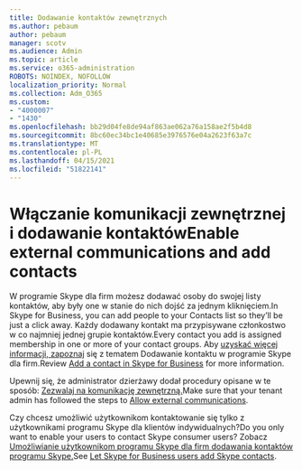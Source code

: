 ```yaml
---
title: Dodawanie kontaktów zewnętrznych
ms.author: pebaum
author: pebaum
manager: scotv
ms.audience: Admin
ms.topic: article
ms.service: o365-administration
ROBOTS: NOINDEX, NOFOLLOW
localization_priority: Normal
ms.collection: Adm_O365
ms.custom:
- "4000007"
- "1430"
ms.openlocfilehash: bb29d04fe8de94af863ae062a76a158ae2f5b4d8
ms.sourcegitcommit: 8bc60ec34bc1e40685e3976576e04a2623f63a7c
ms.translationtype: MT
ms.contentlocale: pl-PL
ms.lasthandoff: 04/15/2021
ms.locfileid: "51822141"
---
```

# <a name="enable-external-communications-and-add-contacts"></a><span data-ttu-id="77047-102">Włączanie komunikacji zewnętrznej i dodawanie kontaktów</span><span class="sxs-lookup"><span data-stu-id="77047-102">Enable external communications and add contacts</span></span>

<span data-ttu-id="77047-103">W programie Skype dla firm możesz dodawać osoby do swojej listy kontaktów, aby były one w stanie do nich dojść za jednym kliknięciem.</span><span class="sxs-lookup"><span data-stu-id="77047-103">In Skype for Business, you can add people to your Contacts list so they’ll be just a click away.</span></span> <span data-ttu-id="77047-104">Każdy dodawany kontakt ma przypisywane członkostwo w co najmniej jednej grupie kontaktów.</span><span class="sxs-lookup"><span data-stu-id="77047-104">Every contact you add is assigned membership in one or more of your contact groups.</span></span> <span data-ttu-id="77047-105">Aby [uzyskać więcej informacji, zapoznaj](https://support.office.com/article/add-a-contact-in-skype-for-business-89338023-2adf-4f5c-90b6-f8b6f72fadd1) się z tematem Dodawanie kontaktu w programie Skype dla firm.</span><span class="sxs-lookup"><span data-stu-id="77047-105">Review [Add a contact in Skype for Business](https://support.office.com/article/add-a-contact-in-skype-for-business-89338023-2adf-4f5c-90b6-f8b6f72fadd1) for more information.</span></span> 

<span data-ttu-id="77047-106">Upewnij się, że administrator dzierżawy dodał procedury opisane w te sposób: [Zezwalaj na komunikację zewnętrzną.](https://docs.microsoft.com/skypeforbusiness/set-up-skype-for-business-online/allow-users-to-contact-external-skype-for-business-users)</span><span class="sxs-lookup"><span data-stu-id="77047-106">Make sure that your tenant admin has followed the steps to [Allow external communications](https://docs.microsoft.com/skypeforbusiness/set-up-skype-for-business-online/allow-users-to-contact-external-skype-for-business-users).</span></span>

<span data-ttu-id="77047-107">Czy chcesz umożliwić użytkownikom kontaktowanie się tylko z użytkownikami programu Skype dla klientów indywidualnych?</span><span class="sxs-lookup"><span data-stu-id="77047-107">Do you only want to enable your users to contact Skype consumer users?</span></span> <span data-ttu-id="77047-108">Zobacz [Umożliwianie użytkownikom programu Skype dla firm dodawania kontaktów programu Skype.](https://docs.microsoft.com/skypeforbusiness/set-up-skype-for-business-online/let-skype-for-business-users-add-skype-contacts)</span><span class="sxs-lookup"><span data-stu-id="77047-108">See [Let Skype for Business users add Skype contacts](https://docs.microsoft.com/skypeforbusiness/set-up-skype-for-business-online/let-skype-for-business-users-add-skype-contacts).</span></span> 